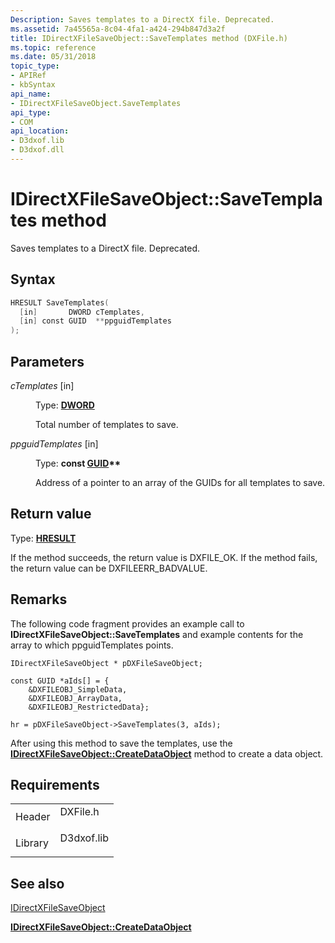 ```yaml
---
Description: Saves templates to a DirectX file. Deprecated.
ms.assetid: 7a45565a-8c04-4fa1-a424-294b847d3a2f
title: IDirectXFileSaveObject::SaveTemplates method (DXFile.h)
ms.topic: reference
ms.date: 05/31/2018
topic_type: 
- APIRef
- kbSyntax
api_name: 
- IDirectXFileSaveObject.SaveTemplates
api_type: 
- COM
api_location: 
- D3dxof.lib
- D3dxof.dll
---
```


# IDirectXFileSaveObject::SaveTemplates method

Saves templates to a DirectX file. Deprecated.

## Syntax


```C++
HRESULT SaveTemplates(
  [in]       DWORD cTemplates,
  [in] const GUID  **ppguidTemplates
);
```



## Parameters

<dl> <dt>

*cTemplates* \[in\]
</dt> <dd>

Type: **[**DWORD**](https://msdn.microsoft.com/library/Aa383751(v=VS.85).aspx)**

Total number of templates to save.

</dd> <dt>

*ppguidTemplates* \[in\]
</dt> <dd>

Type: **const [**GUID**](guid.md)\*\***

Address of a pointer to an array of the GUIDs for all templates to save.

</dd> </dl>

## Return value

Type: **[**HRESULT**](https://msdn.microsoft.com/library/Bb401631(v=MSDN.10).aspx)**

If the method succeeds, the return value is DXFILE\_OK. If the method fails, the return value can be DXFILEERR\_BADVALUE.

## Remarks

The following code fragment provides an example call to **IDirectXFileSaveObject::SaveTemplates** and example contents for the array to which ppguidTemplates points.


```
IDirectXFileSaveObject * pDXFileSaveObject;
    
const GUID *aIds[] = {
    &DXFILEOBJ_SimpleData,
    &DXFILEOBJ_ArrayData,
    &DXFILEOBJ_RestrictedData};
    
hr = pDXFileSaveObject->SaveTemplates(3, aIds);
```



After using this method to save the templates, use the [**IDirectXFileSaveObject::CreateDataObject**](idirectxfilesaveobject--createdataobject.md) method to create a data object.

## Requirements



|                    |                                                                                       |
|--------------------|---------------------------------------------------------------------------------------|
| Header<br/>  | <dl> <dt>DXFile.h</dt> </dl>   |
| Library<br/> | <dl> <dt>D3dxof.lib</dt> </dl> |



## See also

<dl> <dt>

[IDirectXFileSaveObject](idirectxfilesaveobject.md)
</dt> <dt>

[**IDirectXFileSaveObject::CreateDataObject**](idirectxfilesaveobject--createdataobject.md)
</dt> </dl>

 

 




